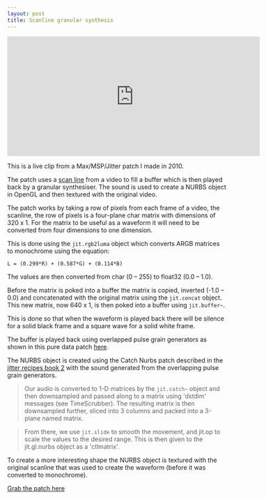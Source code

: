 ```yaml
---
layout: post
title: Scanline granular synthesis
---
```


<iframe src="http://player.vimeo.com/video/25905946"
        width="580" height="275" frameborder="0"> </iframe>

This is a live clip from a Max/MSP/Jitter patch I made in 2010.

The patch uses a [scan line](http://en.wikipedia.org/wiki/Scan_line) from a
video to fill a buffer which is then played back by a granular synthesiser. The
sound is used to create a NURBS object in OpenGL and then textured with the
original video.

The patch works by taking a row of pixels from each frame of a video, the
scanline, the row of pixels is a four-plane char matrix with dimensions of 320
x 1. For the matrix to be useful as a waveform it will need to be converted
from four dimensions to one dimension.

This is done using the ``jit.rgb2luma`` object which converts ARGB matrices to
monochrome using the equation:

    L = (0.299*R) + (0.587*G) + (0.114*B)

The values are then converted from char (0 – 255) to float32 (0.0 – 1.0).

Before the matrix is poked into a buffer the matrix is copied, inverted (-1.0 –
0.0) and concatenated with the original matrix using the ``jit.concat`` object.
This new matrix, now 640 x 1, is then poked into a buffer using ``jit.buffer~``.

This is done so that when the waveform is played back there will be silence for
a solid black frame and a square wave for a solid white frame.

The buffer is played back using overlapped pulse grain generators as shown in
this pure data patch [here](http://www.nullpointer.co.uk/content/?p=353).

The NURBS object is created using the Catch Nurbs patch described in the
[jitter recipes book 2][1] with the sound generated from the overlapping pulse
grain generators.

   [1]: http://cycling74.com/2006/02/14/jitter-recipes-book-2/

> Our audio is converted to 1-D matrices by the ``jit.catch~`` object and then
> downsampled and passed along to a matrix using 'dstdim' messages
> (see TimeScrubber). The resulting matrix is then downsampled further, sliced
> into 3 columns and packed into a 3-plane named matrix.

> From there, we use ``jit.slide`` to smooth the movement, and jit.op to scale
> the values to the desired range. This is then given to the jit.gl.nurbs object
> as a 'ctlmatrix'.

To create a more interesting shape the NURBS object is textured with the
original scanline that was used to create the waveform (before it was converted
to monochrome).

[Grab the patch here](https://github.com/davebrent/dbp/)
